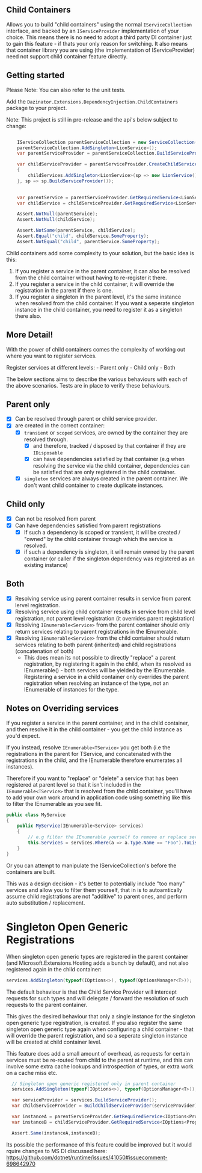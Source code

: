 ## Child Containers

Allows you to build "child containers" using the normal `IServiceCollection` interface, and backed by an `IServiceProvider` implementation of your choice.
This means there is no need to adopt a third party DI container just to gain this feature - if thats your only reason for switching. It also means that container library you are using (the implementation of IServiceProvider) need not support child container feature directly.

## Getting started

Please Note: You can also refer to the unit tests.

Add the `Dazinator.Extensions.DependencyInjection.ChildContainers` package to your project.

Note: This project is still in pre-release and the api's below subject to change:

```cs

    IServiceCollection parentServiceCollection = new ServiceCollection();
    parentServiceCollection.AddSingleton<LionService>();
    var parentServiceProvider = parentServiceCollection.BuildServiceProvider();

    var childServiceProvider = parentServiceProvider.CreateChildServiceProvider(parentServiceCollection, (childServices) =>
    {
        childServices.AddSingleton<LionService>(sp => new LionService() { SomeProperty = "child" });
    }, sp => sp.BuildServiceProvider());
  

    var parentService = parentServiceProvider.GetRequiredService<LionService>();
    var childService = childServiceProvider.GetRequiredService<LionService>();

    Assert.NotNull(parentService);
    Assert.NotNull(childService);

    Assert.NotSame(parentService, childService);
    Assert.Equal("child", childService.SomeProperty);
    Assert.NotEqual("child", parentService.SomeProperty);

```


Child containers add some complexity to your solution, but the basic idea is this:


1. If you register a service in the parent container, it can also be resolved from the child container without having to re-register it there.
2. If you register a service in the child container, it will override the registration in the parent if there is one.
3. If you register a singleton in the parent level, it's the same instance when resolved from the child container. If you want a seperate singleton instance in the child container, you need to register it as a singleton there also.

## More Detail!

With the power of child containers comes the complexity of working out where you want to register services.

Register services at different levels:
    - Parent only
    - Child only
    - Both

The below sections aims to describe the various behaviours with each of the above scenarios. 
Tests are in place to verify these behaviours.


## Parent only
- [x] Can be resolved through parent or child service provider.
- [x] are created in the correct container:
    - [x] `transient` or `scoped` services, are owned by the container they are resolved through.
        - [x] and therefore, tracked / disposed by that container if they are `IDisposable`
        - [x] can have dependencies satisfied by that container (e.g when resolving the service via the child container, dependencies can be satisfied that are only registered in the child container.
    - [x] `singleton` services are always created in the parent container. We don't want child container to create duplicate instances.

## Child only
- [x] Can not be resolved from parent
- [x] Can have dependencies satisfied from parent registrations
    - [x] If such a dependency is scoped or transient, it will be created / "owned" by the child container through which the service is resolved.
    - [x] if such a dependency is singleton, it will remain owned by the parent container (or caller if the singleton dependency was registered as an existing instance)

## Both
- [x] Resolving service using parent container results in service from parent lervel registration.
- [x] Resolving service using child container results in service from child level registration, not parent level registration (it overrides parent registration)
- [x] Resolving `IEnumerable<Service>` from the parent container should only return services relating to parent registrations in the IEnumerable.
- [x] Resolving `IEnumerable<Service>` from the child container should return services relating to both parent (inherited) and child registrations (concatenation of both)
     - This does mean its not possible to directly "replace" a parent registration, by registering it again in the child, when its resolved as IEnumerable<TService>() - both services will be yielded by the IEnumerable. Registering a service in a child container only overrides the parent registration when resolving an instance of the type, not an IEnumerable of instances for the type.

## Notes on Overriding services

If you register a service in the parent container, and in the child container, and then resolve it in the child container - you get the child instance as you'd expect.

If you instead, resolve `IEnumerable<TService>` you get both (i.e the registrations in the parent for TService, and concatenated with the registrations in the child, and the IEnumerable therefore enumerates all instances).

Therefore if you want to "replace" or "delete" a service that has been registered at parent level so that it isn't included in the `IEnumerable<TService>` that is resolved from the child container, you'll have to add your own work around in application code using something like this to filter the IEnumerable as you see fit.

```cs
public class MyService
{
    public MyService(IEnumerable<Service> services)
    {
        // e.g filter the IEnumerable yourself to remove or replace services sourced from parent container registrations.
        this.Services = services.Where(a => a.Type.Name == "Foo").ToList();
    }
}
```

Or you can attempt to manipulate the IServiceCollection's before the containers are built.

This was a design decision - it's better to potentially include "too many" services and allow you to filter them yourself, that in is to autoamtically assume child registrations are not "additive" to parent ones, and perform auto substitution / replacement.


# Singleton Open Generic Registrations

When singleton open generic types are registered in the parent container (and Microsoft.Extensions.Hosting adds a bunch by default), and not also registered again in the child container:

```csharp
services.AddSingleton(typeof(IOptions<>), typeof(OptionsManager<T>));

```

The default behaviour is that the Child Service Provider will intercept requests for such types and will delegate / forward the resolution of such requests to the parent container.

This gives the desired behaviour that only a single instance for the singleton open generic type registration, is created.
If you also register the same singleton open generic type again when configuring a child container - that will override the parent registration, and so a seperate singleton instance will be created at child container level.

This feature does add a small amount of overhead, as requests for certain services must be re-routed from child to the parent at runtime, and this can involve some extra cache lookups and introspection of types, or extra work on a cache miss etc.

```csharp
  // Singleton open generic registered only in parent container
  services.AddSingleton(typeof(IOptions<>), typeof(OptionsManager<T>));

  var serviceProvider = services.BuildServiceProvider();
  var childServiceProvider = BuildChildServiceProvider(serviceProvider); 

  var instanceA = parentServiceProvider.GetRequiredService<IOptions<Program>>();
  var instanceB = childServiceProvider.GetRequiredService<IOptions<Program>>();

  Assert.Same(instanceA,instanceB);

```

Its possible the performance of this feature could be improved but it would rquire changes to MS DI discussed here: https://github.com/dotnet/runtime/issues/41050#issuecomment-698642970

